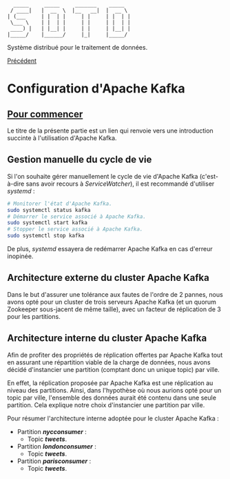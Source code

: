       _____     _____     _______    _____  
     / ____|   |  __  \  |__   __|  |  __ \ 
    | (___     | |  | |     | |     | |  | |
     \___ \    | |  | |     | |     | |  | |
     ____) |   | |__| |     | |     | |__| |
    |_____/    |______/     |_|     |_____/ 

Système distribué pour le traitement de données.

[Précédent](../README.md)

# Configuration d'Apache Kafka

## [Pour commencer](Help/KAFKA.md)
Le titre de la présente partie est un lien qui renvoie vers une 
introduction succinte à l'utilisation d'Apache Kafka.

## Gestion manuelle du cycle de vie
Si l'on souhaite gérer manuellement le cycle de vie d'Apache Kafka 
(c'est-à-dire sans avoir recours à *ServiceWatcher*), il est 
recommandé d'utiliser *systemd* :
``` bash
# Monitorer l'état d'Apache Kafka.
sudo systemctl status kafka
# Démarrer le service associé à Apache Kafka.
sudo systemctl start kafka
# Stopper le service associé à Apache Kafka.
sudo systemctl stop kafka
```

De plus, *systemd* essayera de redémarrer Apache Kafka en cas d'erreur
inopinée.

## Architecture externe du cluster Apache Kafka
Dans le but d'assurer une tolérance aux fautes de l'ordre de 2 pannes, nous
avons opté pour un cluster de trois serveurs Apache Kafka (et un quorum Zookeeper
sous-jacent de même taille), avec un facteur de réplication de 3 pour les partitions.

## Architecture interne du cluster Apache Kafka
Afin de profiter des propriétés de réplication offertes par Apache Kafka tout
en assurant une répartition viable de la charge de données, nous avons
décidé d'instancier une partition (comptant donc un unique topic) par ville.

En effet, la réplication proposée par Apache Kafka est une réplication au
niveau des partitions. Ainsi, dans l'hypothèse où nous aurions opté pour un
topic par ville, l'ensemble des données aurait été contenu dans une seule
partition. Cela explique notre choix d'instancier une partition par ville.

Pour résumer l'architecture interne adoptée pour le cluster Apache Kafka :
* Partition **_nycconsumer_** :
  * Topic **_tweets_**.
* Partition **_londonconsumer_** :
  * Topic **_tweets_**.
* Partition **_parisconsumer_** :
  * Topic **_tweets_**.
